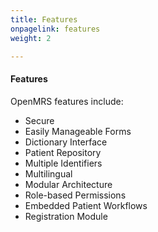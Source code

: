 ```yaml
---
title: Features
onpagelink: features
weight: 2

---
```


#### **Features**

OpenMRS features include:

*   Secure
*   Easily Manageable Forms
*   Dictionary Interface
*   Patient Repository
*   Multiple Identifiers
*   Multilingual
*   Modular Architecture
*   Role-based Permissions
*   Embedded Patient Workflows
*   Registration Module
